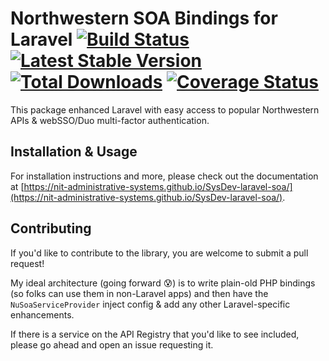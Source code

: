 # Northwestern SOA Bindings for Laravel [![Build Status](https://travis-ci.org/NIT-Administrative-Systems/SysDev-laravel-soa.svg?branch=master)](https://travis-ci.org/NIT-Administrative-Systems/SysDev-laravel-soa) [![Latest Stable Version](https://poser.pugx.org/northwestern-sysdev/laravel-soa/v/stable)](https://packagist.org/packages/northwestern-sysdev/laravel-soa) [![Total Downloads](https://poser.pugx.org/northwestern-sysdev/laravel-soa/downloads)](https://packagist.org/packages/northwestern-sysdev/laravel-soa) [![Coverage Status](https://coveralls.io/repos/github/NIT-Administrative-Systems/SysDev-laravel-soa/badge.svg?branch=master)](https://coveralls.io/github/NIT-Administrative-Systems/SysDev-laravel-soa?branch=master)
This package enhanced Laravel with easy access to popular Northwestern APIs & webSSO/Duo multi-factor authentication.

## Installation & Usage
For installation instructions and more, please check out the documentation at [https://nit-administrative-systems.github.io/SysDev-laravel-soa/](https://nit-administrative-systems.github.io/SysDev-laravel-soa/).

## Contributing
If you'd like to contribute to the library, you are welcome to submit a pull request!

My ideal architecture (going forward :cold_sweat:) is to write plain-old PHP bindings (so folks can use them in non-Laravel apps) and then have the `NuSoaServiceProvider` inject config & add any other Laravel-specific enhancements.

If there is a service on the API Registry that you'd like to see included, please go ahead and open an issue requesting it.
